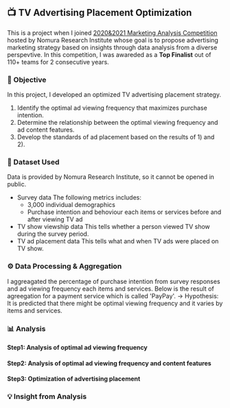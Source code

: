 ## 📺 TV Advertising Placement Optimization
This is a project when I joined [2020&2021 Marketing Analysis Competition](https://www.is.nri.co.jp/contest/2021/report.html) hosted by Nomura Research Institute whose goal is to propose advertising marketing strategy based on insights through data analysis from a diverse perspevtive.
In this competition, I was awareded as a **Top Finalist** out of 110+ teams for 2 consecutive years.

### 🎯 Objective
In this project, I developed an optimized TV advertising placement strategy.
1) Identify the optimal ad viewing frequency that maximizes purchase intention.
2) Determine the relationship between the optimal viewing frequency and ad content features.
3) Develop the standards of ad placement based on the results of 1) and 2).

### 📁 Dataset Used
Data is provided by Nomura Research Institute, so it cannot be opened in public.
- Survey data
The following metrics includes:
  - 3,000 individual demographics
  - Purchase intention and behoviour each items or services before and after viewing TV ad    
- TV show viewship data
This tells whether a person viewed TV show during the survey period.
- TV ad placement data
This tells what and when TV ads were placed on TV show.

### ⚙️ Data Processing & Aggregation
I aggreagated the percentage of purchase intention from survey responses and ad viewing frequency each items and services.
Below is the result of agreegation for a payment service which is called 'PayPay'.
-> Hypothesis: It is predicted that there might be optimal viewing frequency and it varies by items and services.

### 📊 Analysis
#### Step1: Analysis of optimal ad viewing frequency

#### Step2: Analysis of optimal ad viewing frequency and content features

#### Step3: Optimization of advertising placement

### 💡 Insight from Analysis
